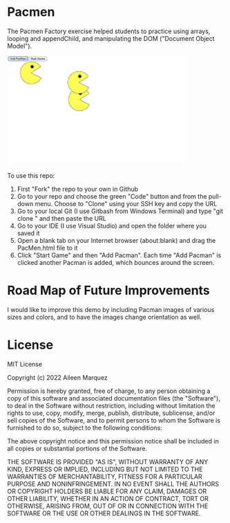# Pacmen
The Pacmen Factory exercise helped students to practice using arrays, looping and appendChild, and manipulating the DOM ("Document Object Model"). 

![PacmenFactoryPic](PacmenFactoryPic.png)

To use this repo:

1) First "Fork" the repo to your own in Github
2) Go to your repo and choose the green "Code" button and from the pull-down menu. Choose to "Clone" using your SSH key and copy the URL
3) Go to your local Git (I use Gitbash from Windows Terminal) and type "git clone " and then paste the URL
4) Go to your IDE (I use Visual Studio) and open the folder where you saved it
5) Open a blank tab on your Internet browser (about:blank) and drag the PacMen.html file to it
6) Click "Start Game" and then "Add Pacman".  Each time "Add Pacman" is clicked another Pacman is added, which bounces around the screen.

# Road Map of Future Improvements
I would like to improve this demo by including Pacman images of various sizes and colors, and to have the images change orientation as well.  

# License
MIT License

Copyright (c) 2022 Aileen Marquez

Permission is hereby granted, free of charge, to any person obtaining a copy
of this software and associated documentation files (the "Software"), to deal
in the Software without restriction, including without limitation the rights
to use, copy, modify, merge, publish, distribute, sublicense, and/or sell
copies of the Software, and to permit persons to whom the Software is
furnished to do so, subject to the following conditions:

The above copyright notice and this permission notice shall be included in all
copies or substantial portions of the Software.

THE SOFTWARE IS PROVIDED "AS IS", WITHOUT WARRANTY OF ANY KIND, EXPRESS OR
IMPLIED, INCLUDING BUT NOT LIMITED TO THE WARRANTIES OF MERCHANTABILITY,
FITNESS FOR A PARTICULAR PURPOSE AND NONINFRINGEMENT. IN NO EVENT SHALL THE
AUTHORS OR COPYRIGHT HOLDERS BE LIABLE FOR ANY CLAIM, DAMAGES OR OTHER
LIABILITY, WHETHER IN AN ACTION OF CONTRACT, TORT OR OTHERWISE, ARISING FROM,
OUT OF OR IN CONNECTION WITH THE SOFTWARE OR THE USE OR OTHER DEALINGS IN THE
SOFTWARE.
